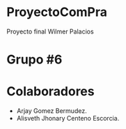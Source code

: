 # ProyectoComPra
Proyecto final Wilmer Palacios

# Grupo #6

# Colaboradores
- Arjay Gomez Bermudez.
- Alisveth Jhonary Centeno Escorcia.
